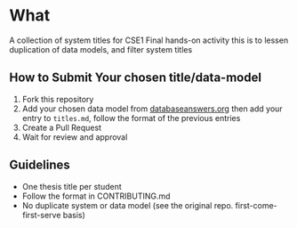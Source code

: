 # What

A collection of system titles for CSE1 Final hands-on activity
this is to lessen duplication of data models, and filter system titles

## How to Submit Your chosen title/data-model
1. Fork this repository
2. Add your chosen data model from [databaseanswers.org](https://fordnox.github.io/databaseanswers/data_models/)  then add your entry to `titles.md`, follow the format of the previous entries
3. Create a Pull Request
4. Wait for review and approval

## Guidelines
- One thesis title per student
- Follow the format in CONTRIBUTING.md
- No duplicate system or data model (see the original repo. first-come-first-serve basis)
